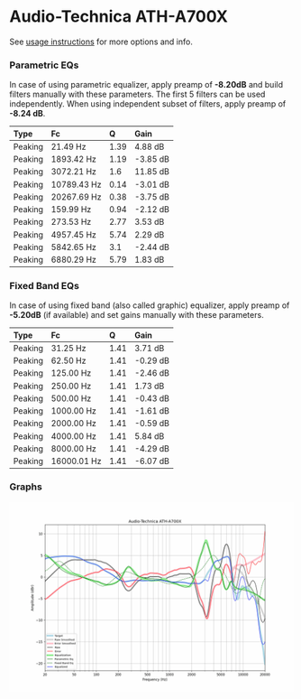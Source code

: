 # Audio-Technica ATH-A700X
See [usage instructions](https://github.com/jaakkopasanen/AutoEq#usage) for more options and info.

### Parametric EQs
In case of using parametric equalizer, apply preamp of **-8.20dB** and build filters manually
with these parameters. The first 5 filters can be used independently.
When using independent subset of filters, apply preamp of **-8.24 dB**.

| Type    | Fc          |    Q | Gain     |
|:--------|:------------|:-----|:---------|
| Peaking | 21.49 Hz    | 1.39 | 4.88 dB  |
| Peaking | 1893.42 Hz  | 1.19 | -3.85 dB |
| Peaking | 3072.21 Hz  | 1.6  | 11.85 dB |
| Peaking | 10789.43 Hz | 0.14 | -3.01 dB |
| Peaking | 20267.69 Hz | 0.38 | -3.75 dB |
| Peaking | 159.99 Hz   | 0.94 | -2.12 dB |
| Peaking | 273.53 Hz   | 2.77 | 3.53 dB  |
| Peaking | 4957.45 Hz  | 5.74 | 2.29 dB  |
| Peaking | 5842.65 Hz  | 3.1  | -2.44 dB |
| Peaking | 6880.29 Hz  | 5.79 | 1.83 dB  |

### Fixed Band EQs
In case of using fixed band (also called graphic) equalizer, apply preamp of **-5.20dB**
(if available) and set gains manually with these parameters.

| Type    | Fc          |    Q | Gain     |
|:--------|:------------|:-----|:---------|
| Peaking | 31.25 Hz    | 1.41 | 3.71 dB  |
| Peaking | 62.50 Hz    | 1.41 | -0.29 dB |
| Peaking | 125.00 Hz   | 1.41 | -2.46 dB |
| Peaking | 250.00 Hz   | 1.41 | 1.73 dB  |
| Peaking | 500.00 Hz   | 1.41 | -0.43 dB |
| Peaking | 1000.00 Hz  | 1.41 | -1.61 dB |
| Peaking | 2000.00 Hz  | 1.41 | -0.59 dB |
| Peaking | 4000.00 Hz  | 1.41 | 5.84 dB  |
| Peaking | 8000.00 Hz  | 1.41 | -4.29 dB |
| Peaking | 16000.01 Hz | 1.41 | -6.07 dB |

### Graphs
![](./Audio-Technica%20ATH-A700X.png)